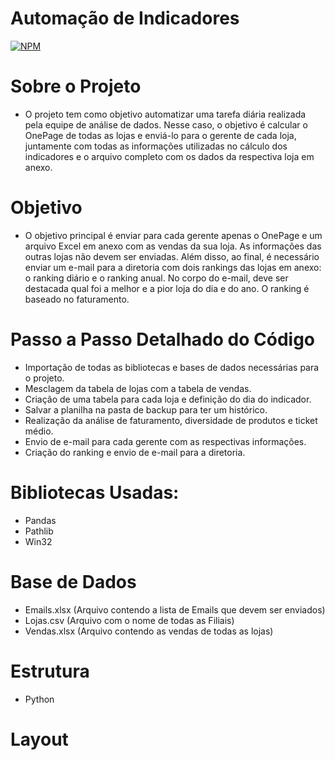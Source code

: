 # Automação de Indicadores
 [![NPM](https://img.shields.io/npm/l/react)](https://github.com/KingShinjo/AutomacaoProcessos/blob/main/LICENSE) 
# Sobre o Projeto
- O projeto tem como objetivo automatizar uma tarefa diária realizada pela equipe de análise de dados. Nesse caso, o objetivo é calcular o OnePage de todas as lojas e enviá-lo para o gerente de cada loja, juntamente com todas as informações utilizadas no cálculo dos indicadores e o arquivo completo com os dados da respectiva loja em anexo.
# Objetivo
- O objetivo principal é enviar para cada gerente apenas o OnePage e um arquivo Excel em anexo com as vendas da sua loja. As informações das outras lojas não devem ser enviadas. Além disso, ao final, é necessário enviar um e-mail para a diretoria com dois rankings das lojas em anexo: o ranking diário e o ranking anual. No corpo do e-mail, deve ser destacada qual foi a melhor e a pior loja do dia e do ano. O ranking é baseado no faturamento.

# Passo a Passo Detalhado do Código
- Importação de todas as bibliotecas e bases de dados necessárias para o projeto.
- Mesclagem da tabela de lojas com a tabela de vendas.
- Criação de uma tabela para cada loja e definição do dia do indicador.
- Salvar a planilha na pasta de backup para ter um histórico.
- Realização da análise de faturamento, diversidade de produtos e ticket médio.
- Envio de e-mail para cada gerente com as respectivas informações.
- Criação do ranking e envio de e-mail para a diretoria.

# Bibliotecas Usadas:
- Pandas
- Pathlib
- Win32
# Base de Dados
- Emails.xlsx (Arquivo contendo a lista de Emails que devem ser enviados)
- Lojas.csv (Arquivo com o nome de todas as Filiais)
- Vendas.xlsx (Arquivo contendo as vendas de todas as lojas)
# Estrutura
- Python
# Layout
